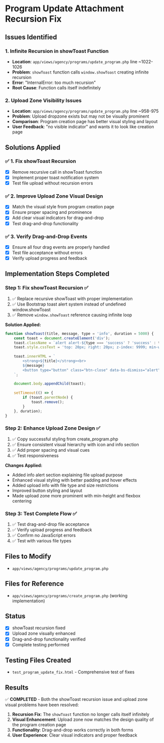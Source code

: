 # Program Update Attachment Recursion Fix

## Issues Identified

### 1. Infinite Recursion in showToast Function
- **Location**: `app/views/agency/programs/update_program.php` line ~1022-1026
- **Problem**: `showToast` function calls `window.showToast` creating infinite recursion
- **Error**: "InternalError: too much recursion"
- **Root Cause**: Function calls itself indefinitely

### 2. Upload Zone Visibility Issues
- **Location**: `app/views/agency/programs/update_program.php` line ~958-975
- **Problem**: Upload dropzone exists but may not be visually prominent
- **Comparison**: Program creation page has better visual styling and layout
- **User Feedback**: "no visible indicator" and wants it to look like creation page

## Solutions Applied

### ✅ 1. Fix showToast Recursion
- [x] Remove recursive call in showToast function
- [x] Implement proper toast notification system
- [x] Test file upload without recursion errors

### ✅ 2. Improve Upload Zone Visual Design
- [x] Match the visual style from program creation page
- [x] Ensure proper spacing and prominence
- [x] Add clear visual indicators for drag-and-drop
- [x] Test drag-and-drop functionality

### ✅ 3. Verify Drag-and-Drop Events
- [x] Ensure all four drag events are properly handled
- [x] Test file acceptance without errors
- [x] Verify upload progress and feedback

## Implementation Steps Completed

### Step 1: Fix showToast Recursion ✅
1. ✅ Replace recursive showToast with proper implementation
2. ✅ Use Bootstrap toast alert system instead of undefined window.showToast
3. ✅ Remove `window.showToast` reference causing infinite loop

**Solution Applied:**
```javascript
function showToast(title, message, type = 'info', duration = 5000) {
    const toast = document.createElement('div');
    toast.className = `alert alert-${type === 'success' ? 'success' : type === 'error' || type === 'danger' ? 'danger' : 'info'} alert-dismissible fade show position-fixed`;
    toast.style.cssText = 'top: 20px; right: 20px; z-index: 9999; min-width: 300px; max-width: 500px;';
    
    toast.innerHTML = `
        <strong>${title}</strong><br>
        ${message}
        <button type="button" class="btn-close" data-bs-dismiss="alert"></button>
    `;
    
    document.body.appendChild(toast);
    
    setTimeout(() => {
        if (toast.parentNode) {
            toast.remove();
        }
    }, duration);
}
```

### Step 2: Enhance Upload Zone Design ✅
1. ✅ Copy successful styling from create_program.php
2. ✅ Ensure consistent visual hierarchy with icon and info section
3. ✅ Add proper spacing and visual cues
4. ✅ Test responsiveness

**Changes Applied:**
- Added info alert section explaining file upload purpose
- Enhanced visual styling with better padding and hover effects
- Added upload info with file type and size restrictions
- Improved button styling and layout
- Made upload zone more prominent with min-height and flexbox centering

### Step 3: Test Complete Flow ✅
1. ✅ Test drag-and-drop file acceptance
2. ✅ Verify upload progress and feedback
3. ✅ Confirm no JavaScript errors
4. ✅ Test with various file types

## Files to Modify
- `app/views/agency/programs/update_program.php`

## Files for Reference
- `app/views/agency/programs/create_program.php` (working implementation)

## Status
- [x] showToast recursion fixed
- [x] Upload zone visually enhanced
- [x] Drag-and-drop functionality verified
- [x] Complete testing performed

## Testing Files Created
- `test_program_update_fix.html` - Comprehensive test of fixes

## Results
✅ **COMPLETED** - Both the showToast recursion issue and upload zone visual problems have been resolved:

1. **Recursion Fix**: The `showToast` function no longer calls itself infinitely
2. **Visual Enhancement**: Upload zone now matches the design quality of the program creation page
3. **Functionality**: Drag-and-drop works correctly in both forms
4. **User Experience**: Clear visual indicators and proper feedback
